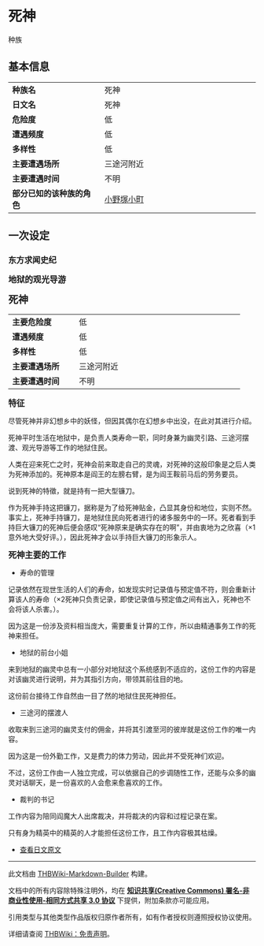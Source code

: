 # 死神

<!-- source html: G:\repos\THBWiki-Markdown-Builder\THBWikiMarkdown\Temp\main\c\cb\ns0%3A%E6%AD%BB%E7%A5%9E.html -->

种族

## 基本信息

<table>
<tbody><tr><td style="width:180px"><b>种族名</b></td><td style="min-width:300px">死神</td></tr><tr><td><b>日文名</b></td><td>死神</td></tr><tr><td><b>危险度</b></td><td>低</td></tr><tr><td><b>遭遇频度</b></td><td>低</td></tr><tr><td><b>多样性</b></td><td>低</td></tr><tr><td><b>主要遭遇场所</b></td><td>三途河附近</td></tr><tr><td><b>主要遭遇时间</b></td><td>不明</td></tr><tr><td><b>部分已知的该种族的角色</b></td><td><a href="./小野塚小町.md" title="小野塚小町">小野塚小町</a></td></tr></tbody></table>


## 一次设定
### 东方求闻史纪
  
 **<big>地狱的观光导游</big>**   

 **<big><big>死神</big></big>** 
  


<table><tbody><tr><td width="120px"><b>主要危险度</b></td><td width="320px">低</td></tr><tr><td width="120px"><b>遭遇频度</b></td><td width="320px">低</td></tr><tr><td width="120px"><b>多样性</b></td><td width="320px">低</td></tr><tr><td width="120px"><b>主要遭遇场所</b></td><td width="320px">三途河附近</td></tr><tr><td width="120px"><b>主要遭遇时间</b></td><td width="320px">不明</td></tr></tbody></table>


  
 **<big>特征</big>** 
  
  
尽管死神并非幻想乡中的妖怪，但因其偶尔在幻想乡中出没，在此对其进行介绍。  

死神平时生活在地狱中，是负责人类寿命一职，同时身兼为幽灵引路、三途河摆渡、观光导游等工作的地狱住民。  

  
  
人类在迎来死亡之时，死神会前来取走自己的灵魂，对死神的这般印象是之后人类为死神添加的。死神原本是阎王的左膀右臂，是为阎王鞍前马后的劳务要员。  

说到死神的特徵，就是持有一把大型镰刀。  

作为死神手持这把镰刀，据称是为了给死神贴金，凸显其身份和地位，实则不然。事实上，死神手持镰刀，是地狱住民向死者进行的诸多服务中的一环。死者看到手持巨大镰刀的死神后便会感叹“死神原来是确实存在的啊”，并由衷地为之欣喜（×1意外地大受好评。），因此死神才会以手持巨大镰刀的形象示人。  

  
  
  

 **<big>死神主要的工作</big>** 
  

- 寿命的管理

  
记录依然在现世生活的人们的寿命，如发现实时记录值与预定值不符，则会重新计算该人的寿命（×2死神只负责记录，即使记录值与预定值之间有出入，死神也不会将该人杀害。）。  

因为这是一份涉及资料相当庞大，需要重复计算的工作，所以由精通事务工作的死神来担任。  

  
  
  

  

- 地狱的前台小姐

  
来到地狱的幽灵中总有一小部分对地狱这个系统感到不适应的，这份工作的内容是对该幽灵进行说明，并为其指引方向，带领其前往目的地。  

这份前台接待工作自然由一目了然的地狱住民死神担任。  

  

- 三途河的摆渡人

  
收取来到三途河的幽灵支付的佣金，并将其引渡至河的彼岸就是这份工作的唯一内容。  

因为这是一份外勤工作，又是费力的体力劳动，因此并不受死神们欢迎。  

不过，这份工作由一人独立完成，可以依据自己的步调随性工作，还能与众多的幽灵对话聊天，是一份喜欢的人会愈来愈喜欢的工作。  

  

- 裁判的书记

  
工作内容为陪同阎魔大人出席裁决，并将裁决的内容和过程记录在案。  

只有身为精英中的精英的人才能担任这份工作，且工作内容极其枯燥。  

  

- [查看日文原文](./东方求闻史纪-死神-中日对照.md)





---

此文档由 [THBWiki-Markdown-Builder](https://github.com/Delsin-Yu/THBWiki-Markdown-Builder) 构建。

文档中的所有内容除特殊注明外，均在 [**知识共享(Creative Commons) 署名-非商业性使用-相同方式共享 3.0 协议**](https://creativecommons.org/licenses/by-sa/3.0/deed.zh-hans) 下提供，附加条款亦可能应用。

引用类型与其他类型作品版权归原作者所有，如有作者授权则遵照授权协议使用。

详细请查阅 [THBWiki：免责声明](https://thbwiki.cc/THBWiki:%E5%85%8D%E8%B4%A3%E5%A3%B0%E6%98%8E)。

